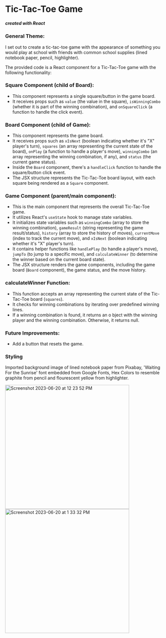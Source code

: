 # Tic-Tac-Toe Game
##### created with React

### General Theme:
I set out to create a tic-tac-toe game with the appearance of something you would play at school with friends with common school supplies (lined notebook paper, pencil, highlighter).

The provided code is a React component for a Tic-Tac-Toe game with the following functionality:

### Square Component (child of Board):
   - This component represents a single square/button in the game board.
   - It receives props such as `value` (the value in the square), `isWinningCombo` (whether it is part of the winning combination), and `onSquareClick` (a function to handle the click event).

### Board Component (child of Game):
   - This component represents the game board.
   - It receives props such as `xIsNext` (boolean indicating whether it's "X" player's turn), `squares` (an array representing the current state of the board), `onPlay` (a function to handle a player's move), `winningCombo` (an array representing the winning combination, if any), and `status` (the current game status).
   - Inside the `Board` component, there's a `handleClick` function to handle the square/button click event.
   - The JSX structure represents the Tic-Tac-Toe board layout, with each square being rendered as a `Square` component.

### Game Component (parent/main component):
   - This is the main component that represents the overall Tic-Tac-Toe game.
   - It utilizes React's `useState` hook to manage state variables.
   - It initializes state variables such as `winningCombo` (array to store the winning combination), `gameResult` (string representing the game result/status), `history` (array to store the history of moves), `currentMove` (index to track the current move), and `xIsNext` (boolean indicating whether it's "X" player's turn).
   - It contains helper functions like `handlePlay` (to handle a player's move), `jumpTo` (to jump to a specific move), and `calculateWinner` (to determine the winner based on the current board state).
   - The JSX structure renders the game components, including the game board (`Board` component), the game status, and the move history.

### calculateWinner Function:
   - This function accepts an array representing the current state of the Tic-Tac-Toe board (`squares`).
   - It checks for winning combinations by iterating over predefined winning lines.
   - If a winning combination is found, it returns an o
bject with the winning player and the winning combination. Otherwise, it returns null.

### Future Improvements:
   - Add a button that resets the game.

### Styling
Imported background image of lined notebook paper from Pixabay, 'Waiting For the Sunrise' font embedded from Google Fonts, Hex Colors to resemble graphite from pencil and flourescent yellow from highlighter.

<img width="400" alt="Screenshot 2023-06-20 at 12 23 52 PM" src="https://github.com/featherstoned/Tic-Tac-Toe-Game/assets/124631246/1672365e-7ead-4e02-95cb-21a0ceee14da"> <img width="400" alt="Screenshot 2023-06-20 at 1 33 32 PM" src="https://github.com/featherstoned/Tic-Tac-Toe-Game/assets/124631246/6f691b26-48a3-4f43-b3a3-fc413d96a0d9">
